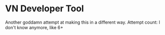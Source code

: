 # VN Developer Tool

Another goddamn attempt at making this in a different way.
Attempt count: I don't know anymore, like 6+